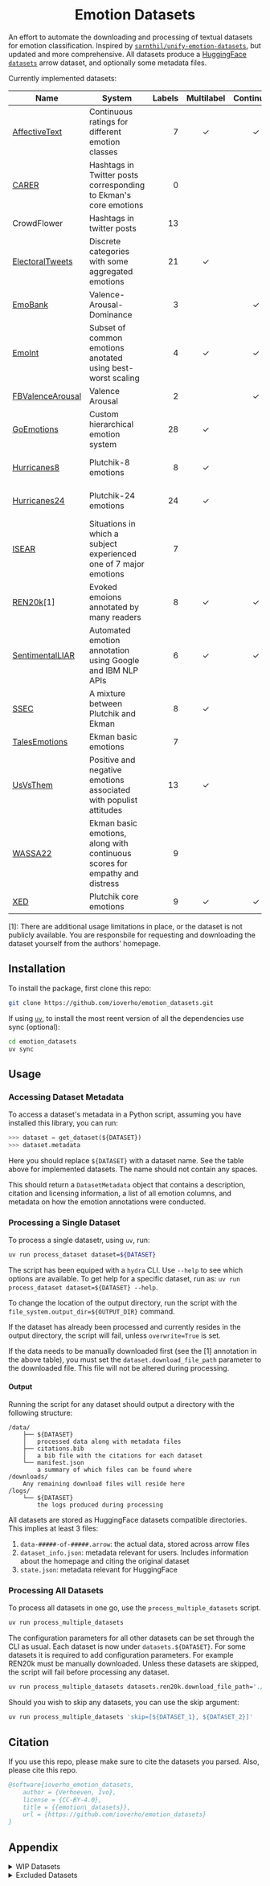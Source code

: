 <h1 align="center">Emotion Datasets
</h1>

An effort to automate the downloading and processing of textual datasets for emotion classification. Inspired by [`sarnthil/unify-emotion-datasets`](https://github.com/sarnthil/unify-emotion-datasets/tree/master), but updated and more comprehensive. All datasets produce a [HuggingFace `datasets`](https://huggingface.co/docs/datasets/en/index) arrow dataset, and optionally some metadata files.

Currently implemented datasets:

| Name                                                                                         | System                                                                      | Labels | Multilabel | Continuous | Size | Domain                                            |
| -------------------------------------------------------------------------------------------- | --------------------------------------------------------------------------- | -----: | :--------: | :--------: | :--: | ------------------------------------------------- |
| [AffectiveText](https://web.eecs.umich.edu/~mihalcea/downloads.html#affective)               | Continuous ratings for different emotion classes                            | 7      | ✓          | ✓          | 1.3k | News headlines                                    |
| [CARER](https://github.com/dair-ai/emotion_dataset)                                          | Hashtags in Twitter posts corresponding to Ekman's core emotions            | 0      |            |            | 20k  | Twitter posts                                     |
| CrowdFlower                                                                                  | Hashtags in twitter posts                                                   | 13     |            |            | 40k  | Twitter posts                                     |
| [ElectoralTweets](http://saifmohammad.com/WebPages/SentimentEmotionLabeledData.html)         | Discrete categories with some aggregated emotions                           | 21     | ✓          |            | 1.1k | Twitter posts                                     |
| [EmoBank](https://github.com/JULIELab/EmoBank/tree/master)                                   | Valence-Arousal-Dominance                                                   | 3      |            | ✓          | 10k  | Varied                                            |
| [EmoInt](http://saifmohammad.com/WebPages/EmotionIntensity-SharedTask.html)                  | Subset of common emotions anotated using best-worst scaling                 | 4      | ✓          | ✓          | 6.9k | Twitter posts                                     |
| [FBValenceArousal](https://github.com/wwbp/additional_data_sets/tree/master/valence_arousal) | Valence Arousal                                                             | 2      |            | ✓          | 2.9k | Facebook posts                                    |
| [GoEmotions](https://github.com/google-research/google-research/tree/master/goemotions)      | Custom hierarchical emotion system                                          | 28     | ✓          |            | 58k  | Reddit posts                                      |
| [Hurricanes8](https://github.com/shreydesai/hurricane/tree/master)                           | Plutchik-8 emotions                                                         | 8      | ✓          |            |      | Twitter posts about hurricanes                    |
| [Hurricanes24](https://github.com/shreydesai/hurricane/tree/master)                          | Plutchik-24 emotions                                                        | 24     | ✓          |            |      | Twitter posts about hurricanes                    |
| [ISEAR](https://www.unige.ch/cisa/research/materials-and-online-research/research-material/) | Situations in which a subject experienced one of 7 major emotions           | 7      |            |            | 7.6k | Situation descriptions                            |
| [REN20k](https://dcs.uoc.ac.in/cida/resources/ren-20k.html)[1]                               | Evoked emoions annotated by many readers                                    | 8      | ✓          | ✓          | 20k  | News articles                                     |
| [SentimentalLIAR](https://github.com/UNHSAILLab/SentimentalLIAR)                             | Automated emotion annotation using Google and IBM NLP APIs                  | 6      | ✓          | ✓          | 13k  | Short snippets from politicians and famous people |
| [SSEC](https://www.romanklinger.de/ssec/)                                                    | A mixture between Plutchik and Ekman                                        | 8      | ✓          |            | 4.8k | Twitter posts                                     |
| [TalesEmotions](http://people.rc.rit.edu/~coagla/affectdata/index.html)                      | Ekman basic emotions                                                        | 7      |            |            | 15k  | Fairy tales                                       |
| [UsVsThem](https://github.com/LittlePea13/UsVsThem)                                          | Positive and negative emotions associated with populist attitudes           | 13     | ✓          |            | 6.8k | Reddit posts                                      |
| [WASSA22](https://codalab.lisn.upsaclay.fr/competitions/834#learn_the_details-overview)      | Ekman basic emotions, along with continuous scores for empathy and distress | 9      |            |            | 2.1k | Essays                                            |
| [XED](https://github.com/Helsinki-NLP/XED/tree/master)                                       | Plutchik core emotions                                                      | 9      | ✓          | ✓          | 27k  | Subtitles                                         |

[1]: There are additional usage limitations in place, or the dataset is not publicly available. You are responsbile for requesting and downloading the dataset yourself from the authors' homepage.

## Installation

To install the package, first clone this repo:
```sh
git clone https://github.com/ioverho/emotion_datasets.git
```

If using [`uv`](https://docs.astral.sh/uv/), to install the most reent version of all the dependencies use sync (optional):
```sh
cd emotion_datasets
uv sync
```

## Usage

<!-- ### Processing All Datasets Using Default Parameters

To simply use the default parameters, simply run the `get_all_datasets.sh` script. -->

### Accessing Dataset Metadata

To access a dataset's metadata in a Python script, assuming you have installed this library, you can run:
```python
>>> dataset = get_dataset(${DATASET})
>>> dataset.metadata
```

Here you should replace `${DATASET}` with a dataset name. See the table above for implemented datasets. The name should not contain any spaces.

This should return a `DatasetMetadata` object that contains a description, citation and licensing information, a list of all emotion columns, and metadata on how the emotion annotations were conducted.

### Processing a Single Dataset

To process a single datasetr, using `uv`, run:
```sh
uv run process_dataset dataset=${DATASET}
```

The script has been equiped with a `hydra` CLI. Use `--help` to see which options are available. To get help for a specific dataset, run as: `uv run process_dataset dataset=${DATASET} --help`.

To change the location of the output directory, run the script with the `file_system.output_dir=${OUTPUT_DIR}` command.

If the dataset has already been processed and currently resides in the output directory, the script will fail, unless `overwrite=True` is set.

If the data needs to be manually downloaded first (see the [1] annotation in the above table), you must set the `dataset.download_file_path` parameter to the downloaded file. This file will not be altered during processing.

#### Output

Running the script for any dataset should output a directory with the following structure:
```
/data/
    ├── ${DATASET}
    │   processed data along with metadata files
    ├── citations.bib
    │   a bib file with the citations for each dataset
    └── manifest.json
        a summary of which files can be found where
/downloads/
    Any remaining download files will reside here
/logs/
    └── ${DATASET}
        the logs produced during processing
```

All datasets are stored as HuggingFace datasets compatible directories. This implies at least 3 files:
1. `data-#####-of-#####.arrow`: the actual data, stored across arrow files
2. `dataset_info.json`: metadata relevant for users. Includes information about the homepage and citing the original dataset
3. `state.json`: metadata relevant for HuggingFace

### Processing All Datasets

To process all datasets in one go, use the `process_multiple_datasets` script.

```bash
uv run process_multiple_datasets
```

The configuration parameters for all other datasets can be set through the CLI as usual. Each dataset is now under `datasets.${DATASET}`. For some datasets it is required to add configuration parameters. For example REN20k must be manually downloaded. Unless these datasets are skipped, the script will fail before processing any dataset.

```bash
uv run process_multiple_datasets datasets.ren20k.download_file_path='./downloads/REN-20k.zip'
```

Should you wish to skip any datasets, you can use the skip argument:

```bash
uv run process_multiple_datasets 'skip=[${DATASET_1}, ${DATASET_2}]'
```

## Citation

If you use this repo, please make sure to cite the datasets you parsed. Also, please cite this repo.

```bibtex
@software{ioverho_emotion_datasets,
    author = {Verhoeven, Ivo},
    license = {CC-BY-4.0},
    title = {{emotion\_datasets}},
    url = {https://github.com/ioverho/emotion_datasets}
}
```

## Appendix

<details>
<summary>WIP Datasets</summary>

| Name                                                                                                                                   | Description                            |
| -------------------------------------------------------------------------------------------------------------------------------------- | -------------------------------------- |
| [SemEval-2018 Task 1: Affect in Tweets](https://competitions.codalab.org/competitions/17751)                                           | Continuation of EmoInt                 |
| [VENT](https://zenodo.org/records/2537982)                                                                                             | Huge tweets dataset with many emotions |
| dailydialog                                                                                                                            |                                        |
| emotion-cause                                                                                                                          |                                        |
| emotiondata-aman                                                                                                                       |                                        |
| [TEC](https://socialmediaie.github.io/MetaCorpus/#:~:text=Hashtag%20Emotion%20Corpus%20(aka%20Twitter%20Emotion%20Corpus,%20or%20TEC)) |                                        |
| [SMILE Twitter Emotion](https://socialmediaie.github.io/MetaCorpus/#:~:text=SMILE%20Twitter%20Emotion)                                 |                                        |
| [IMS Datasets](https://www.ims.uni-stuttgart.de/forschung/ressourcen/korpora/emotion/)                                                 |                                        |
| [CancerEmo](https://github.com/tsosea2/CancerEmo)                                                                                      |                                        |
| [EmoNet](https://aclanthology.org/P17-1067.pdf)                                                                                        |                                        |
|                                                                                                                                        |                                        |


### Notes

1. ~~Both CARER and Crowdflower will need to be edited to match the same dataset schema~~
2. ~~Check for multilabel instaces in ElectoralTweets~~
3. ~~Some method for seeing samples from each dataset~~
4. ~~Some script for quickly generating a `.bib` file from all the downloaded datasets~~
5. TalesEmotions needs to be altered to fit schema

</details>

<details>
<summary>Excluded Datasets</summary>

| Name                                                                                     | Exclusion Reason                                |
| ---------------------------------------------------------------------------------------- | ----------------------------------------------- |
| [SemEval-2019 Task 3: EmoContext](https://competitions.codalab.org/competitions/19790)   | Emotion spread out over long context            |
| [Grounded Emotion](https://web.eecs.umich.edu/~mihalcea/downloads.html#GroundedEmotions) | SoTA classifiers cannot beat random performance |

</details>
